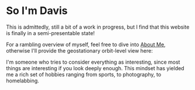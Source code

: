 # So I'm Davis

This is admittedly, still a bit of a work in progress, but I find that this website is finally in a semi-presentable state!

For a rambling overview of myself, feel free to dive into [About Me](about/), otherwise I'll provide the geostationary orbit-level view here:

I'm someone who tries to consider everything as interesting, since most things are interesting if you look deeply enough. This mindset has yielded me a rich set of hobbies ranging from sports, to photography, to homelabbing.